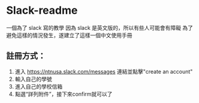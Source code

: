 # Slack-readme

一個為了 slack 寫的教學
因為 slack 是英文版的，所以有些人可能會有障礙
為了避免這樣的情況發生，遂建立了這樣一個中文使用手冊

## 註冊方式：

1. 進入 https://ntnusa.slack.com/messages 連結並點擊"create an account"
2. 輸入自己的學號
3. 進入自己的學校信箱
4. 點選“詳列附件”，接下來confirm就可以了
